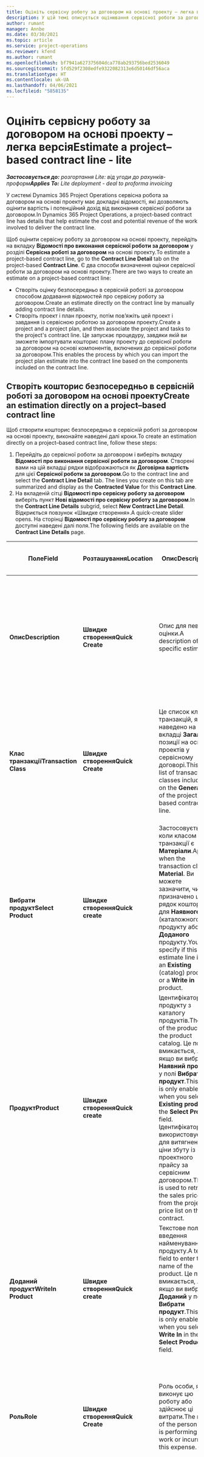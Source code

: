 ```yaml
---
title: Оцініть сервісну роботу за договором на основі проекту – легка версія
description: У цій темі описується оцінювання сервісної роботи за договором на основі проекту.
author: rumant
manager: Annbe
ms.date: 03/30/2021
ms.topic: article
ms.service: project-operations
ms.reviewer: kfend
ms.author: rumant
ms.openlocfilehash: bf7941a627375604dca778ab293756bed2536049
ms.sourcegitcommit: 5fd529f2308edfe9322082313e6d50146df56aca
ms.translationtype: HT
ms.contentlocale: uk-UA
ms.lasthandoff: 04/06/2021
ms.locfileid: "5858135"
---
```

# <a name="estimate-a-projectbased-contract-line---lite"></a><span data-ttu-id="393a2-103">Оцініть сервісну роботу за договором на основі проекту – легка версія</span><span class="sxs-lookup"><span data-stu-id="393a2-103">Estimate a project–based contract line - lite</span></span>

<span data-ttu-id="393a2-104">_**Застосовується до:** розгортання Lite: від угоди до рахунків-проформ_</span><span class="sxs-lookup"><span data-stu-id="393a2-104">_**Applies To:** Lite deployment - deal to proforma invoicing_</span></span>

<span data-ttu-id="393a2-105">У системі Dynamics 365 Project Operations сервісна робота за договором на основі проекту має докладні відомості, які дозволяють оцінити вартість і потенційний дохід від виконання сервісної роботи за договором.</span><span class="sxs-lookup"><span data-stu-id="393a2-105">In Dynamics 365 Project Operations, a project-based contract line has details that help estimate the cost and potential revenue of the work involved to deliver the contract line.</span></span>

<span data-ttu-id="393a2-106">Щоб оцінити сервісну роботу за договором на основі проекту, перейдіть на вкладку **Відомості про виконання сервісної роботи за договором** у розділі **Сервісна роботі за договором** на основі проекту.</span><span class="sxs-lookup"><span data-stu-id="393a2-106">To estimate a project-based contract line, go to the **Contract Line Detail** tab on the project-based **Contract Line**.</span></span>  <span data-ttu-id="393a2-107">Є два способи визначення оцінки сервісної роботи за договором на основі проекту.</span><span class="sxs-lookup"><span data-stu-id="393a2-107">There are two ways to create an estimate on a project-based contract line:</span></span>

   - <span data-ttu-id="393a2-108">Створіть оцінку безпосередньо в сервісній роботі за договором способом додавання відомостей про сервісну роботу за договором.</span><span class="sxs-lookup"><span data-stu-id="393a2-108">Create an estimate directly on the contract line by manually adding contract line details.</span></span>
   - <span data-ttu-id="393a2-109">Створіть проект і план проекту, потім пов’яжіть цей проект і завдання із сервісною роботою за договором проекту.</span><span class="sxs-lookup"><span data-stu-id="393a2-109">Create a project and a project plan, and then associate the project and tasks to the project's contract line.</span></span> <span data-ttu-id="393a2-110">Це запускає процедуру, завдяки якій ви зможете імпортувати кошторис плану проекту до сервісної роботи за договором на основі компонентів, включених до сервісної роботи за договором.</span><span class="sxs-lookup"><span data-stu-id="393a2-110">This enables the process by which you can import the project plan estimate into the contract line based on the components included on the contract line.</span></span>

## <a name="create-an-estimation-directly-on-a-projectbased-contract-line"></a><span data-ttu-id="393a2-111">Створіть кошторис безпосередньо в сервісній роботі за договором на основі проекту</span><span class="sxs-lookup"><span data-stu-id="393a2-111">Create an estimation directly on a project–based contract line</span></span>

<span data-ttu-id="393a2-112">Щоб створити кошторис безпосередньо в сервісній роботі за договором на основі проекту, виконайте наведені далі кроки.</span><span class="sxs-lookup"><span data-stu-id="393a2-112">To create an estimation directly on a project–based contract line, follow these steps:</span></span>

1. <span data-ttu-id="393a2-113">Перейдіть до сервісної роботи за договором і виберіть вкладку **Відомості про виконання сервісної роботи за договором**. Створені вами на цій вкладці рядки відображаються як **Договірна вартість** для цієї **Сервісної роботи за договором**.</span><span class="sxs-lookup"><span data-stu-id="393a2-113">Go to the contract line and select the **Contract Line Detail** tab. The lines you create on this tab are summarized and display as the **Contracted Value** for this **Contract Line**.</span></span> 
2. <span data-ttu-id="393a2-114">На вкладеній сітці **Відомості про сервісну роботу за договором** виберіть пункт **Нові відомості про сервісну роботу за договором**.</span><span class="sxs-lookup"><span data-stu-id="393a2-114">In the **Contract Line Details** subgrid, select **New Contract Line Detail**.</span></span> <span data-ttu-id="393a2-115">Відкриється повзунок «Швидке створення».</span><span class="sxs-lookup"><span data-stu-id="393a2-115">A quick-create slider opens.</span></span> <span data-ttu-id="393a2-116">На сторінці **Відомості про сервісну роботу за договором** доступні наведені далі поля.</span><span class="sxs-lookup"><span data-stu-id="393a2-116">The following fields are available on the **Contract Line Details** page.</span></span>

| <span data-ttu-id="393a2-117">Поле</span><span class="sxs-lookup"><span data-stu-id="393a2-117">Field</span></span> | <span data-ttu-id="393a2-118">Розташування</span><span class="sxs-lookup"><span data-stu-id="393a2-118">Location</span></span> | <span data-ttu-id="393a2-119">Опис</span><span class="sxs-lookup"><span data-stu-id="393a2-119">Description</span></span> | <span data-ttu-id="393a2-120">Вплив на наступні етапи</span><span class="sxs-lookup"><span data-stu-id="393a2-120">Downstream impact</span></span> |
| --- | --- | --- | --- |
| <span data-ttu-id="393a2-121">**Опис**</span><span class="sxs-lookup"><span data-stu-id="393a2-121">**Description**</span></span> | <span data-ttu-id="393a2-122">**Швидке створення**</span><span class="sxs-lookup"><span data-stu-id="393a2-122">**Quick Create**</span></span> | <span data-ttu-id="393a2-123">Опис для певної оцінки.</span><span class="sxs-lookup"><span data-stu-id="393a2-123">A description of the specific estimate.</span></span> | <span data-ttu-id="393a2-124">Для вартості використовується значення за промовчанням пов’язаних відомостей сервісної роботи за договором, яке створюється автоматично.</span><span class="sxs-lookup"><span data-stu-id="393a2-124">This value defaults to the related contract line detail for cost that is automatically created.</span></span> |
| <span data-ttu-id="393a2-125">**Клас транзакції**</span><span class="sxs-lookup"><span data-stu-id="393a2-125">**Transaction Class**</span></span> | <span data-ttu-id="393a2-126">**Швидке створення**</span><span class="sxs-lookup"><span data-stu-id="393a2-126">**Quick Create**</span></span> | <span data-ttu-id="393a2-127">Це список класів транзакцій, який наведено на вкладці **Загальні** у позиції на основі проектів у сервісному договорі.</span><span class="sxs-lookup"><span data-stu-id="393a2-127">This is a list of transaction classes included on the **General** tab of the project-based contract line.</span></span> | <span data-ttu-id="393a2-128">Для вартості використовується значення за промовчанням пов’язаних відомостей сервісної роботи за договором, яке створюється автоматично.</span><span class="sxs-lookup"><span data-stu-id="393a2-128">This value defaults to the related contract line detail for cost that is automatically created.</span></span> |
| <span data-ttu-id="393a2-129">**Вибрати продукт**</span><span class="sxs-lookup"><span data-stu-id="393a2-129">**Select Product**</span></span> | <span data-ttu-id="393a2-130">**Швидке створення**</span><span class="sxs-lookup"><span data-stu-id="393a2-130">**Quick create**</span></span> | <span data-ttu-id="393a2-131">Застосовується, коли класом транзакції є **Матеріали**.</span><span class="sxs-lookup"><span data-stu-id="393a2-131">Applies when the transaction class is **Material**.</span></span> <span data-ttu-id="393a2-132">Ви можете зазначити, чи призначено цей рядок кошторису для **Наявного** (каталожного) продукту або **Доданого** продукту.</span><span class="sxs-lookup"><span data-stu-id="393a2-132">You can specify if this estimate line is for an **Existing** (catalog) product or a **Write in** product.</span></span> | <span data-ttu-id="393a2-133">Для вартості використовується значення за промовчанням пов’язаних відомостей сервісної роботи за договором, яке створюється автоматично.</span><span class="sxs-lookup"><span data-stu-id="393a2-133">This value defaults to the related contract line detail for cost that is automatically created.</span></span> |
| <span data-ttu-id="393a2-134">**Продукт**</span><span class="sxs-lookup"><span data-stu-id="393a2-134">**Product**</span></span> | <span data-ttu-id="393a2-135">**Швидке створення**</span><span class="sxs-lookup"><span data-stu-id="393a2-135">**Quick create**</span></span> | <span data-ttu-id="393a2-136">Ідентифікатор продукту з каталогу продуктів.</span><span class="sxs-lookup"><span data-stu-id="393a2-136">The ID of the product from the product catalog.</span></span> <span data-ttu-id="393a2-137">Це поле вмикається, лише якщо ви вибрали **Наявний продукт** у полі **Вибрати продукт**.</span><span class="sxs-lookup"><span data-stu-id="393a2-137">This field is only enabled when you select **Existing product** in the **Select Product** field.</span></span> <span data-ttu-id="393a2-138">Ідентифікатор використовується для витягнення ціни збуту із проектного прайсу за сервісним договором.</span><span class="sxs-lookup"><span data-stu-id="393a2-138">The ID is used to retrieve the sales price from the project price list on the contract.</span></span> | <span data-ttu-id="393a2-139">Для вартості використовується значення за промовчанням пов’язаних відомостей сервісної роботи за договором, яке створюється автоматично.</span><span class="sxs-lookup"><span data-stu-id="393a2-139">This value defaults to the related contract line detail for the cost that is automatically created.</span></span> |
| <span data-ttu-id="393a2-140">**Доданий продукт**</span><span class="sxs-lookup"><span data-stu-id="393a2-140">**WriteIn Product**</span></span> | <span data-ttu-id="393a2-141">**Швидке створення**</span><span class="sxs-lookup"><span data-stu-id="393a2-141">**Quick create**</span></span> | <span data-ttu-id="393a2-142">Текстове поле для введення найменування продукту.</span><span class="sxs-lookup"><span data-stu-id="393a2-142">A text field to enter the name of the product.</span></span> <span data-ttu-id="393a2-143">Це поле вмикається, лише якщо ви вибрали **Доданий** у полі **Вибрати продукт**.</span><span class="sxs-lookup"><span data-stu-id="393a2-143">This field is only enabled when you select **Write In** in the **Select Product** field.</span></span>| <span data-ttu-id="393a2-144">Для вартості використовується значення за промовчанням пов’язаних відомостей сервісної роботи за договором, яке створюється автоматично.</span><span class="sxs-lookup"><span data-stu-id="393a2-144">This value defaults to the related contract line detail for cost that is automatically created.</span></span> |
| <span data-ttu-id="393a2-145">**Роль**</span><span class="sxs-lookup"><span data-stu-id="393a2-145">**Role**</span></span> | <span data-ttu-id="393a2-146">**Швидке створення**</span><span class="sxs-lookup"><span data-stu-id="393a2-146">**Quick Create**</span></span> | <span data-ttu-id="393a2-147">Роль особи, яка виконує цю роботу або здійснює ці витрати.</span><span class="sxs-lookup"><span data-stu-id="393a2-147">The role of the person who is performing this work or incurring this expense.</span></span> | <span data-ttu-id="393a2-148">Для вартості використовується значення за промовчанням пов’язаних відомостей сервісної роботи за договором, яке створюється автоматично.</span><span class="sxs-lookup"><span data-stu-id="393a2-148">This value defaults to the related contract line detail for cost that is automatically created.</span></span>|
| <span data-ttu-id="393a2-149">**Категорія**</span><span class="sxs-lookup"><span data-stu-id="393a2-149">**Category**</span></span> | <span data-ttu-id="393a2-150">**Швидке створення**</span><span class="sxs-lookup"><span data-stu-id="393a2-150">**Quick Create**</span></span> | <span data-ttu-id="393a2-151">Категорія роботи або витрат.</span><span class="sxs-lookup"><span data-stu-id="393a2-151">The category of the work or expense.</span></span> |<span data-ttu-id="393a2-152">Для вартості використовується значення за промовчанням пов’язаних відомостей сервісної роботи за договором, яке створюється автоматично.</span><span class="sxs-lookup"><span data-stu-id="393a2-152">This value defaults to the related contract line detail for cost that is automatically created.</span></span>|
| <span data-ttu-id="393a2-153">**Дата початку**</span><span class="sxs-lookup"><span data-stu-id="393a2-153">**Start Date**</span></span> | <span data-ttu-id="393a2-154">**Швидке створення**</span><span class="sxs-lookup"><span data-stu-id="393a2-154">**Quick Create**</span></span> | <span data-ttu-id="393a2-155">Дата початку роботи.</span><span class="sxs-lookup"><span data-stu-id="393a2-155">The start date of the work.</span></span> | <span data-ttu-id="393a2-156">Для вартості використовується значення за промовчанням пов’язаних відомостей сервісної роботи за договором, яке створюється автоматично.</span><span class="sxs-lookup"><span data-stu-id="393a2-156">This value defaults to the related contract line detail for cost that is automatically created.</span></span> |
| <span data-ttu-id="393a2-157">**Дата завершення**</span><span class="sxs-lookup"><span data-stu-id="393a2-157">**End Date**</span></span> | <span data-ttu-id="393a2-158">**Швидке створення**</span><span class="sxs-lookup"><span data-stu-id="393a2-158">**Quick Create**</span></span> | <span data-ttu-id="393a2-159">Дата закінчення роботи.</span><span class="sxs-lookup"><span data-stu-id="393a2-159">The end date of the work.</span></span> | <span data-ttu-id="393a2-160">Для вартості використовується значення за промовчанням пов’язаних відомостей сервісної роботи за договором, яке створюється автоматично.</span><span class="sxs-lookup"><span data-stu-id="393a2-160">This value defaults to the related contract line detail for cost that is automatically created.</span></span> |
| <span data-ttu-id="393a2-161">**Одиниця ресурсів**</span><span class="sxs-lookup"><span data-stu-id="393a2-161">**Resourcing Unit**</span></span> | <span data-ttu-id="393a2-162">**Швидке створення**</span><span class="sxs-lookup"><span data-stu-id="393a2-162">**Quick Create**</span></span> | <span data-ttu-id="393a2-163">Організаційна одиниця, яка надає ресурс, яка несе ці витрати та надає ресурс для роботи над ним.</span><span class="sxs-lookup"><span data-stu-id="393a2-163">The resourcing unit that incurs this cost and provides the resource to work on it.</span></span> |<span data-ttu-id="393a2-164">Для вартості використовується значення за промовчанням пов’язаних відомостей сервісної роботи за договором, яке створюється автоматично, при цьому воно також використовується при витягненні вартості.</span><span class="sxs-lookup"><span data-stu-id="393a2-164">This value defaults to the related contract line detail for cost that is automatically created and is used in cost price retrieval.</span></span> |
| <span data-ttu-id="393a2-165">**Розклад одиниць**</span><span class="sxs-lookup"><span data-stu-id="393a2-165">**Unit schedule**</span></span> | <span data-ttu-id="393a2-166">**Швидке створення**</span><span class="sxs-lookup"><span data-stu-id="393a2-166">**Quick create**</span></span> | <span data-ttu-id="393a2-167">Група одиниць вимірювання роботи, продукту або витрат.</span><span class="sxs-lookup"><span data-stu-id="393a2-167">The unit group of the work, product, or expense.</span></span> <span data-ttu-id="393a2-168">Одиниці вимірювання належать до розкладу одиниць або групи одиниць вимірювання.</span><span class="sxs-lookup"><span data-stu-id="393a2-168">Units belong to a unit schedule or a group of units.</span></span> <span data-ttu-id="393a2-169">Наприклад, *милі* та *кілометри (км)* є одиницями вимірювання, що належать до групи одиниць, які описують відстань.</span><span class="sxs-lookup"><span data-stu-id="393a2-169">For example, *miles* and *kilometers (kms)* are units that belong to a group of units that describe distance.</span></span> | <span data-ttu-id="393a2-170">Для вартості використовується значення за промовчанням пов’язаних відомостей сервісної роботи за договором, яке створюється автоматично.</span><span class="sxs-lookup"><span data-stu-id="393a2-170">This value defaults to the related contract line detail for cost that is automatically created.</span></span> |
| <span data-ttu-id="393a2-171">**Одиниця вимірювання**</span><span class="sxs-lookup"><span data-stu-id="393a2-171">**Unit**</span></span> | <span data-ttu-id="393a2-172">**Швидке створення**</span><span class="sxs-lookup"><span data-stu-id="393a2-172">**Quick Create**</span></span> | <span data-ttu-id="393a2-173">Одиниця роботи, продукту або витрат.</span><span class="sxs-lookup"><span data-stu-id="393a2-173">The unit of work, product, or expense.</span></span> | <span data-ttu-id="393a2-174">Для вартості використовується значення за промовчанням пов’язаних відомостей сервісної роботи за договором, яке створюється автоматично.</span><span class="sxs-lookup"><span data-stu-id="393a2-174">This value defaults to the related contract line detail for cost that is automatically created.</span></span> |
| <span data-ttu-id="393a2-175">**Кількість**</span><span class="sxs-lookup"><span data-stu-id="393a2-175">**Quantity**</span></span> | <span data-ttu-id="393a2-176">**Швидке створення**</span><span class="sxs-lookup"><span data-stu-id="393a2-176">**Quick Create**</span></span> | <span data-ttu-id="393a2-177">Одиниця кількості роботи, продукту або витрат.</span><span class="sxs-lookup"><span data-stu-id="393a2-177">The quantity of work, product, or expense.</span></span> | <span data-ttu-id="393a2-178">Для вартості використовується значення за промовчанням пов’язаних відомостей сервісної роботи за договором, яке створюється автоматично.</span><span class="sxs-lookup"><span data-stu-id="393a2-178">This value defaults to the related contract line detail for cost that is automatically created.</span></span> |
| <span data-ttu-id="393a2-179">**Ціна за одиницю**</span><span class="sxs-lookup"><span data-stu-id="393a2-179">**Unit price**</span></span> | <span data-ttu-id="393a2-180">**Швидке створення**</span><span class="sxs-lookup"><span data-stu-id="393a2-180">**Quick Create**</span></span> | <span data-ttu-id="393a2-181">Ставка для виставлення рахунку роллю, яка виконує роботу, ціна за одиницю продукції або ціна збуту продукції, або категорії витрат.</span><span class="sxs-lookup"><span data-stu-id="393a2-181">The bill rate of the role that is performing the work, the unit price of the product, or the sales price of the product or expense category.</span></span> <span data-ttu-id="393a2-182">У цьому полі за промовчанням використовується значення **Часу** на основі поєднання значень виміру ціноутворення для рядка ціни ролі проектного прайсу, який є чинним станом на дату початку.</span><span class="sxs-lookup"><span data-stu-id="393a2-182">This field defaults for **Time** based on the combination of pricing dimension values on the role price line of the project price list that is effective for the start date.</span></span> <span data-ttu-id="393a2-183">Для поля **Витрати** значення за промовчанням береться з налаштування ціни для категорії транзакцій у прайсі проекту, який є чинним станом на дату початку.</span><span class="sxs-lookup"><span data-stu-id="393a2-183">For **Expenses**, this field's default is from the price setup for the transaction category in the project price list that is effective for the start date.</span></span> <span data-ttu-id="393a2-184">Якщо метод ціноутворення для категорії транзакцій не є **ціна за одиницю**, значення за замовчуванням відсутнє, й це поле залишається порожнім.</span><span class="sxs-lookup"><span data-stu-id="393a2-184">If the pricing method for the transaction category is not **price-per-unit**, there is no default, and this field is left blank.</span></span> <span data-ttu-id="393a2-185">Для продуктів значення за промовчанням цього поля ґрунтується на рядку **Позиції прайса** в прайсі проекту, який є чинним станом на дату початку.</span><span class="sxs-lookup"><span data-stu-id="393a2-185">For products, this field's default is based on the **Price list item**  line in the project price list that is effective for the start date.</span></span>| <span data-ttu-id="393a2-186">Ставка витрат ролі, яка виконує роботу, або вартість одиниці в категорії витрат, або вартість одиниці продукту.</span><span class="sxs-lookup"><span data-stu-id="393a2-186">The cost rate of the role that is performing the work, or the cost per unit of the expense category or the unit cost of the product.</span></span> <span data-ttu-id="393a2-187">У цьому полі за промовчанням використовується значення **Часу** на основі поєднання значень виміру ціноутворення для рядка ціни ролі прайсу вартості організаційної одиниці, який є чинним станом на дату початку.</span><span class="sxs-lookup"><span data-stu-id="393a2-187">This field defaults for **Time** based on the combination of pricing dimension values on the role price line of the cost price list attached to the contracting unit effective for the start date.</span></span> <span data-ttu-id="393a2-188">Щодо витрат, значення цього поля за замовчуванням ґрунтується на рядку ціни категорії в прайсі вартості, що пов’язаний із підрозділом, який відповідає за залучення клієнтів, і є чинним станом на дату початку.</span><span class="sxs-lookup"><span data-stu-id="393a2-188">For expenses, this field's default is based on the category price line of the cost price list attached to the contracting unit that is effective for the start date.</span></span> <span data-ttu-id="393a2-189">Якщо метод ціноутворення для категорії транзакцій не ціна за одиницю, значення за замовчуванням відсутнє, і це поле лишається пустим.</span><span class="sxs-lookup"><span data-stu-id="393a2-189">If the pricing method for the transaction category is not price-per-unit, there is no default and this field is left blank.</span></span> <span data-ttu-id="393a2-190">Для продуктів значення цього поля за промовчанням ґрунтується на рядку **Позиція прайса** прайсу витрат підрозділу організації, який є чинним станом на дату початку.</span><span class="sxs-lookup"><span data-stu-id="393a2-190">For products, this field's default is based on the **Price list item**  line of the cost price list attached to the contracting unit that is effective for the start date.</span></span>|
| <span data-ttu-id="393a2-191">**Прогнозований податок**</span><span class="sxs-lookup"><span data-stu-id="393a2-191">**Estimated Tax**</span></span> | <span data-ttu-id="393a2-192">**Швидке створення**</span><span class="sxs-lookup"><span data-stu-id="393a2-192">**Quick Create**</span></span> | <span data-ttu-id="393a2-193">Оцінена сума податку для цієї роботи або витрат.</span><span class="sxs-lookup"><span data-stu-id="393a2-193">The estimated tax for this work or expense.</span></span> | <span data-ttu-id="393a2-194">Оцінена сума податку для цієї роботи або витрат.</span><span class="sxs-lookup"><span data-stu-id="393a2-194">The estimated tax for this work or expense.</span></span> |
| <span data-ttu-id="393a2-195">**Сума**</span><span class="sxs-lookup"><span data-stu-id="393a2-195">**Amount**</span></span> | <span data-ttu-id="393a2-196">**Швидке створення**</span><span class="sxs-lookup"><span data-stu-id="393a2-196">**Quick Create**</span></span> | <span data-ttu-id="393a2-197">Ви можете додати значення в цьому полі, якщо поля **Кількість** і **Ціна** залишаються порожніми.</span><span class="sxs-lookup"><span data-stu-id="393a2-197">You can add the value in this field if the **Quantity** and **Price** fields are left blank.</span></span> <span data-ttu-id="393a2-198">Якщо поля **Кількість** і **Ціна** заповнені, поле **Сума** є лише для читання й розраховується як **(Кількість \* Ціна за одиницю) + Податок**.</span><span class="sxs-lookup"><span data-stu-id="393a2-198">If **Quantity** and **Price** are filled, the **Amount** field is read only and is calculated as **(Quantity \* Unit price) + Tax**.</span></span> | &nbsp; |

## <a name="update-prices-on-contract-line-details"></a><span data-ttu-id="393a2-199">Оновіть ціни у відомостях сервісної роботи за договором</span><span class="sxs-lookup"><span data-stu-id="393a2-199">Update prices on contract line details</span></span>

<span data-ttu-id="393a2-200">Якщо змінити ціни в проектному прайсі, який додається до сервісного договору, або в прайсі витрат підрозділу, який відповідає за залучення клієнтів, ви можете оновити ціни в окремих відомостях сервісної роботи за договором із урахуванням відповідних змін.</span><span class="sxs-lookup"><span data-stu-id="393a2-200">If you change prices on the project price list that is attached to the contract or the cost price list of the contracting unit, you can refresh the prices on the individual contract line details to reflect the change.</span></span> <span data-ttu-id="393a2-201">На сторінці **Сервісний договір** виберіть **Перерахувати**.</span><span class="sxs-lookup"><span data-stu-id="393a2-201">On the **Contract** page, select **Recalculate**.</span></span> <span data-ttu-id="393a2-202">Відображається попередження, яке повідомляє вам, що ціни для всіх сервісних робіт за цим договором скинуто.</span><span class="sxs-lookup"><span data-stu-id="393a2-202">A warning appears to inform you that prices for all contract lines on this contract are reset.</span></span> <span data-ttu-id="393a2-203">Виберіть **Так**, щоб оновити ціни як у відомостях збуту, так і у відомостях вартості сервісних робіт за договором.</span><span class="sxs-lookup"><span data-stu-id="393a2-203">Select **Yes** to refresh prices for both sales and cost contract line details.</span></span>

## <a name="access-contract-line-details-for-cost"></a><span data-ttu-id="393a2-204">Отримайте доступ до відомостей про вартість сервісних робіт за договором.</span><span class="sxs-lookup"><span data-stu-id="393a2-204">Access contract line details for cost</span></span>

<span data-ttu-id="393a2-205">На вкладці **Відомості про сервісну роботу за договором** виберіть рядок у сітці, щоб на панелі інструментів вкладеної сітки відобразилися справи.</span><span class="sxs-lookup"><span data-stu-id="393a2-205">On the **Contract Line Details** tab, select a row in the grid to display actions on the toolbar of the subgrid.</span></span> <span data-ttu-id="393a2-206">Першою справою на панелі інструментів вкладеної сітки є **Відкрити відомості про витрати**.</span><span class="sxs-lookup"><span data-stu-id="393a2-206">The first action on the subgrid tool bar is **Open Cost Detail**.</span></span> <span data-ttu-id="393a2-207">Щоб побачити пов’язані норми витрат і суму для цих відомостей сервісної роботи за договором, виберіть пункт **Відкрити відомості про витрати**.</span><span class="sxs-lookup"><span data-stu-id="393a2-207">To see the related cost rate and amount for this contract line detail, select **Open Cost Detail**.</span></span> 

> [!NOTE]
> <span data-ttu-id="393a2-208">Зміна компанії із ресурсного забезпечення, підрозділу ресурсного забезпечення, значень кількості, дат, ролі або категорії у відомостях сервісної роботи за договором у розділі **Вартість** також змінює відповідні значення у відомостях сервісної роботи за договором у розділі **Збут**.</span><span class="sxs-lookup"><span data-stu-id="393a2-208">Changing the resourcing company, resourcing unit, quantity, dates, role, or category values on the contract line detail for **Cost** also changes the corresponding values on the contract line detail for **Sales**.</span></span>

## <a name="currency-on-contract-line-details-for-cost-and-sales"></a><span data-ttu-id="393a2-209">Валюта сервісної роботи за договором для вартості та збуту</span><span class="sxs-lookup"><span data-stu-id="393a2-209">Currency on contract line details for cost and sales</span></span>

<span data-ttu-id="393a2-210">Відомості про сервісну роботу за договором для **Збуту** задають валюту за замовчуванням із проектного прайсу, який є чинним станом на дату відомостей сервісної роботи за договором.</span><span class="sxs-lookup"><span data-stu-id="393a2-210">The contract line detail for **Sales** sets the default currency from the project price list that is effective for the start date of the contract line detail.</span></span>

<span data-ttu-id="393a2-211">Відомості про сервісну роботу за договором для **Вартості** задають валюту за замовчуванням із прайсу підрозділу, який відповідає за залучення клієнтів за сервісним договором, який є чинним станом на дату відомостей сервісної роботи за договором для **Вартості**.</span><span class="sxs-lookup"><span data-stu-id="393a2-211">The contract line detail for **Cost** sets the default currency from the price list of the contracting unit of the contract that is effective for the start date of the contract line detail for **Cost**.</span></span>

<span data-ttu-id="393a2-212">При розрахунку рентабельності виконується конвертація сум у відомостях сервісної роботи за договором для **Вартості** та **Збуту** в базову валюту середовища для складання звітів про загальні фактичні та потенційні норми дохідності за сервісним договором.</span><span class="sxs-lookup"><span data-stu-id="393a2-212">Profitability calculations convert the amounts for the contract line details for **Cost** and **Sales** into the base currency of the environment to report the overall actual and estimated margins on the contract.</span></span>

> [!NOTE]
> <span data-ttu-id="393a2-213">Через відсутність даних про обмінні курси станом на дату набуття чинності можуть відбуватися помилки, пов’язані з округленням грошових сум, а також зміною норм дохідності.</span><span class="sxs-lookup"><span data-stu-id="393a2-213">Currency rounding errors and changed margins could occur because of the lack of date effective exchange rates.</span></span> <span data-ttu-id="393a2-214">Використовуйте ці розрахунки лише за проектними сервісними договорами, оскільки вони є приблизними значеннями й не є фактичними даними, які можна використовувати для нормативної або іншої звітності, для якої потрібна висока точність округлення та інформація про дати чинності обмінних курсів валют.</span><span class="sxs-lookup"><span data-stu-id="393a2-214">Use these calculations only on project contracts as these are approximations and are not for actual statutory or other reporting that requires higher precision of rounding and awareness of date effectivity for exchange rates.</span></span>


[!INCLUDE[footer-include](../../includes/footer-banner.md)]
